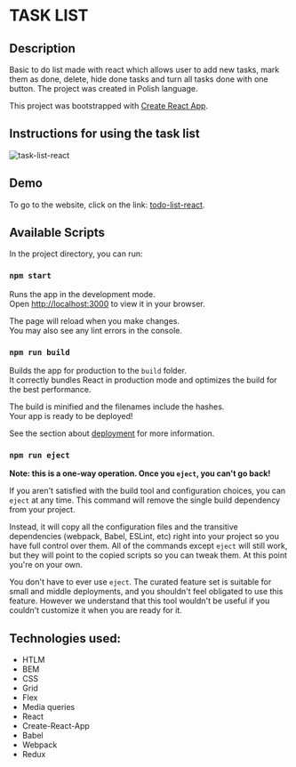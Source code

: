 # TASK LIST

## Description

Basic to do list made with react which allows user to add new tasks, mark them as done, delete, hide done tasks and turn all tasks done with one button. The project was created in Polish language.

This project was bootstrapped with [Create React App](https://github.com/facebook/create-react-app).

## Instructions for using the task list

![task-list-react](https://i.imgur.com/cqYReuM.gif)

## Demo

To go to the website, click on the link: [todo-list-react](https://alicjakoziolek.github.io/todo-list-react/).

## Available Scripts

In the project directory, you can run:

### `npm start`

Runs the app in the development mode.\
Open [http://localhost:3000](http://localhost:3000) to view it in your browser.

The page will reload when you make changes.\
You may also see any lint errors in the console.

### `npm run build`

Builds the app for production to the `build` folder.\
It correctly bundles React in production mode and optimizes the build for the best performance.

The build is minified and the filenames include the hashes.\
Your app is ready to be deployed!

See the section about [deployment](https://facebook.github.io/create-react-app/docs/deployment) for more information.

### `npm run eject`

**Note: this is a one-way operation. Once you `eject`, you can't go back!**

If you aren't satisfied with the build tool and configuration choices, you can `eject` at any time. This command will remove the single build dependency from your project.

Instead, it will copy all the configuration files and the transitive dependencies (webpack, Babel, ESLint, etc) right into your project so you have full control over them. All of the commands except `eject` will still work, but they will point to the copied scripts so you can tweak them. At this point you're on your own.

You don't have to ever use `eject`. The curated feature set is suitable for small and middle deployments, and you shouldn't feel obligated to use this feature. However we understand that this tool wouldn't be useful if you couldn't customize it when you are ready for it.

## Technologies used:

- HTLM
- BEM
- CSS
- Grid
- Flex
- Media queries
- React
- Create-React-App
- Babel
- Webpack
- Redux

